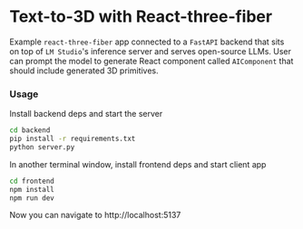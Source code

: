 # Text-to-3D with React-three-fiber

Example `react-three-fiber` app connected to a `FastAPI` backend that sits on top of `LM Studio`'s inference server and serves open-source LLMs. User can prompt the model to generate React component called `AIComponent` that should include generated 3D primitives.

### Usage

Install backend deps and start the server

```bash
cd backend
pip install -r requirements.txt
python server.py
```

In another terminal window, install frontend deps and start client app

```bash
cd frontend
npm install
npm run dev
```

Now you can navigate to http://localhost:5137